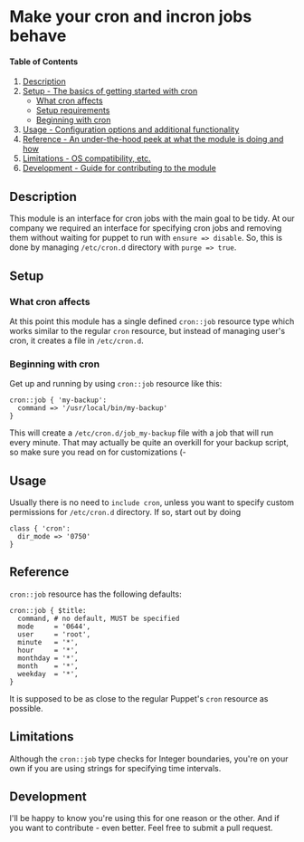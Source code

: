 # Make your cron and incron jobs behave

#### Table of Contents

1. [Description](#description)
1. [Setup - The basics of getting started with cron](#setup)
    * [What cron affects](#what-cron-affects)
    * [Setup requirements](#setup-requirements)
    * [Beginning with cron](#beginning-with-cron)
1. [Usage - Configuration options and additional functionality](#usage)
1. [Reference - An under-the-hood peek at what the module is doing and how](#reference)
1. [Limitations - OS compatibility, etc.](#limitations)
1. [Development - Guide for contributing to the module](#development)

## Description

This module is an interface for cron jobs with the main goal to be tidy. At
our company we required an interface for specifying cron jobs and removing them
without waiting for puppet to run with `ensure => disable`. So, this is done by
managing `/etc/cron.d` directory with `purge => true`.

## Setup

### What cron affects

At this point this module has a single defined `cron::job` resource type which works similar
to the regular `cron` resource, but instead of managing user's cron, it creates a file in
`/etc/cron.d`.

### Beginning with cron

Get up and running by using `cron::job` resource like this:
```puppet
cron::job { 'my-backup':
  command => '/usr/local/bin/my-backup'
}
```
This will create a `/etc/cron.d/job_my-backup` file with a job that will run every minute.
That may actually be quite an overkill for your backup script, so make sure you read on
for customizations (-

## Usage

Usually there is no need to `include cron`, unless you want to specify custom permissions
for `/etc/cron.d` directory. If so, start out by doing
```puppet
class { 'cron':
  dir_mode => '0750'
}
```

## Reference

`cron::job` resource has the following defaults:
```puppet
cron::job { $title:
  command, # no default, MUST be specified
  mode     = '0644',
  user     = 'root',
  minute   = '*',
  hour     = '*',
  monthday = '*',
  month    = '*',
  weekday  = '*',
}
```
It is supposed to be as close to the regular Puppet's `cron` resource
as possible.

## Limitations

Although the `cron::job` type checks for Integer boundaries, you're on your own
if you are using strings for specifying time intervals.

## Development

I'll be happy to know you're using this for one reason or the other. And if you want to
contribute - even better. Feel free to submit a pull request.
